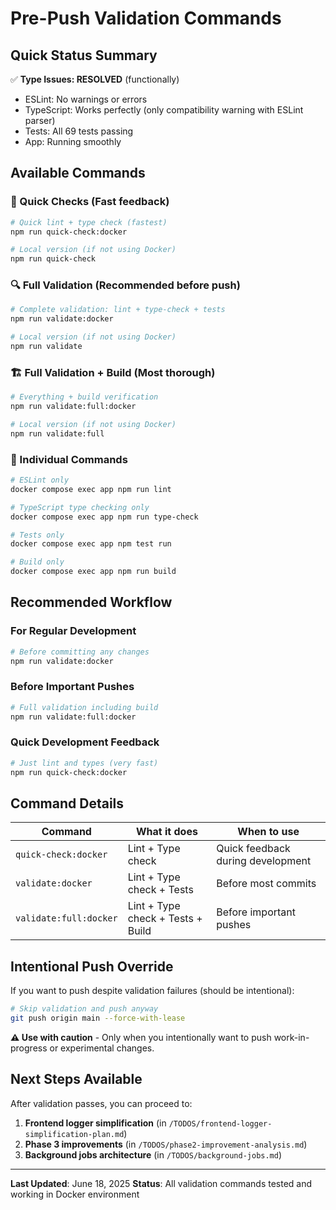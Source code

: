 # Pre-Push Validation Commands

## Quick Status Summary

✅ **Type Issues: RESOLVED** (functionally)

- ESLint: No warnings or errors
- TypeScript: Works perfectly (only compatibility warning with ESLint parser)
- Tests: All 69 tests passing
- App: Running smoothly

## Available Commands

### 🚀 Quick Checks (Fast feedback)

```bash
# Quick lint + type check (fastest)
npm run quick-check:docker

# Local version (if not using Docker)
npm run quick-check
```

### 🔍 Full Validation (Recommended before push)

```bash
# Complete validation: lint + type-check + tests
npm run validate:docker

# Local version (if not using Docker)
npm run validate
```

### 🏗️ Full Validation + Build (Most thorough)

```bash
# Everything + build verification
npm run validate:full:docker

# Local version (if not using Docker)
npm run validate:full
```

### 🎯 Individual Commands

```bash
# ESLint only
docker compose exec app npm run lint

# TypeScript type checking only
docker compose exec app npm run type-check

# Tests only
docker compose exec app npm test run

# Build only
docker compose exec app npm run build
```

## Recommended Workflow

### For Regular Development

```bash
# Before committing any changes
npm run validate:docker
```

### Before Important Pushes

```bash
# Full validation including build
npm run validate:full:docker
```

### Quick Development Feedback

```bash
# Just lint and types (very fast)
npm run quick-check:docker
```

## Command Details

| Command                | What it does                      | When to use                       |
| ---------------------- | --------------------------------- | --------------------------------- |
| `quick-check:docker`   | Lint + Type check                 | Quick feedback during development |
| `validate:docker`      | Lint + Type check + Tests         | Before most commits               |
| `validate:full:docker` | Lint + Type check + Tests + Build | Before important pushes           |

## Intentional Push Override

If you want to push despite validation failures (should be intentional):

```bash
# Skip validation and push anyway
git push origin main --force-with-lease
```

**⚠️ Use with caution** - Only when you intentionally want to push work-in-progress or experimental changes.

## Next Steps Available

After validation passes, you can proceed to:

1. **Frontend logger simplification** (in `/TODOS/frontend-logger-simplification-plan.md`)
2. **Phase 3 improvements** (in `/TODOS/phase2-improvement-analysis.md`)
3. **Background jobs architecture** (in `/TODOS/background-jobs.md`)

---

**Last Updated**: June 18, 2025
**Status**: All validation commands tested and working in Docker environment
